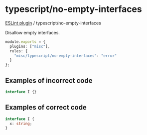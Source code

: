 # typescript/no-empty-interfaces

[ESLint plugin](https://ilyub.github.io/eslint-plugin-misc/) / typescript/no-empty-interfaces

Disallow empty interfaces.

```ts
module.exports = {
  plugins: ["misc"],
  rules: {
    "misc/typescript/no-empty-interfaces": "error"
  }
};
```

## Examples of incorrect code

```ts
interface I {}
```

## Examples of correct code

```ts
interface I {
  x: string;
}
```